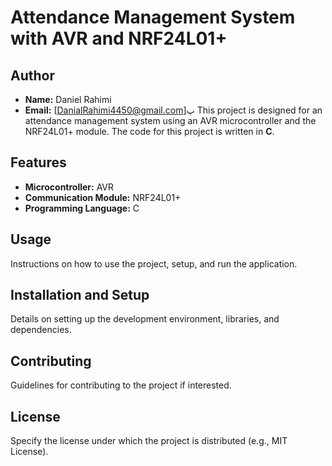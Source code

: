 # Attendance Management System with AVR and NRF24L01+

## Author

- **Name:** Daniel Rahimi
- **Email:** [DanialRahimi4450@gmail.com]پ
This project is designed for an attendance management system using an AVR microcontroller and the NRF24L01+ module. The code for this project is written in **C**.

## Features

- **Microcontroller:** AVR
- **Communication Module:** NRF24L01+
- **Programming Language:** C

## Usage

Instructions on how to use the project, setup, and run the application.

## Installation and Setup

Details on setting up the development environment, libraries, and dependencies.

## Contributing

Guidelines for contributing to the project if interested.

## License

Specify the license under which the project is distributed (e.g., MIT License).

